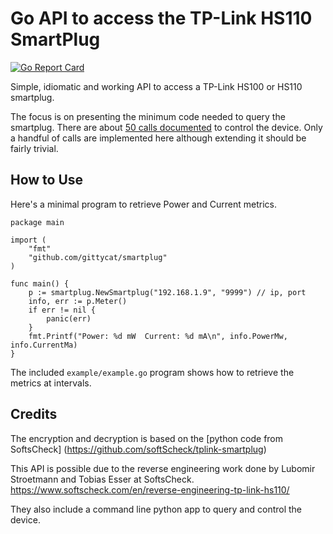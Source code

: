 # Go API to access the TP-Link HS110 SmartPlug
[![Go Report Card](https://goreportcard.com/badge/github.com/gittycat/smartplug)](https://goreportcard.com/report/github.com/gittycat/smartplug)


Simple, idiomatic and working API to access a TP-Link HS100 or HS110 smartplug. 

The focus is on presenting the minimum code needed to query the smartplug. There are about 
[50 calls documented](https://github.com/softScheck/tplink-smartplug/blob/master/tplink-smarthome-commands.txt) to control the device. Only a handful of calls are 
implemented here although extending it should be fairly trivial.

## How to Use

Here's a minimal program to retrieve Power and Current metrics.

```
package main

import (
	"fmt"
	"github.com/gittycat/smartplug"
)

func main() {
	p := smartplug.NewSmartplug("192.168.1.9", "9999") // ip, port
	info, err := p.Meter()
	if err != nil {
		panic(err)
	}
	fmt.Printf("Power: %d mW  Current: %d mA\n", info.PowerMw, info.CurrentMa)
}
```

The included `example/example.go` program shows how to retrieve the metrics at intervals.



## Credits
The encryption and decryption is based on the [python code from SoftsCheck]
(https://github.com/softScheck/tplink-smartplug)

This API is possible due to the reverse engineering work done
by Lubomir Stroetmann and Tobias Esser at SoftsCheck.
https://www.softscheck.com/en/reverse-engineering-tp-link-hs110/

They also include a command line python app to query and control the device.
